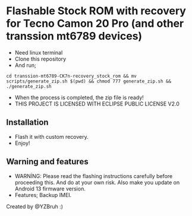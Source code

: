 # Flashable Stock ROM with recovery for Tecno Camon 20 Pro (and other transsion mt6789 devices) 
- Need linux terminal
- Clone this repository
- And run;
```
cd transsion-mt6789-CK7n-recovery_stock_rom && mv scripts/generate_zip.sh $(pwd) && chmod 777 generate_zip.sh && ./generate_zip.sh
```
- When the process is completed, the zip file is ready!
- THIS PROJECT IS LICENSED WITH ECLIPSE PUBLIC LICENSE V2.0

## Installation
- Flash it with custom recovery.
- Enjoy!

## Warning and features
- WARNİNG: Please read the flashing instructions carefully before proceeding this. And do at your own risk. Also make you update on Android 13 firmware version.
- Features;
  Backup IMEI.

Created by @YZBruh :)
